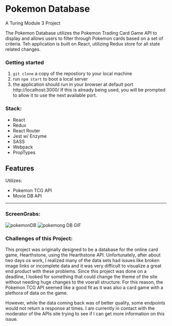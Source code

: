 # Pokemon Database

A Turing Module 3 Project


The Pokemon Database utilizes the Pokemon Trading Card Game API to display and allows users to filter through Pokemon cards based on a set of criteria. Teh application is built on React, utilizing Redux store for all state related changes.


### Getting started
1. `git clone` a copy of the repostiory to your local machine
2. run `npm start` to boot a local server 
3. the application should run in your browser at default port http://localhost:3000/ If this is already being used, you will be prompted to allow it to use the next available port.

### Stack:
- React
- Redux
- React Router
- Jest w/ Enzyme
- SASS
- Webpack
- PropTypes

## Features
Utilizes:
- Pokemon TCG API
- Movie DB API
--------------
### ScreenGrabs:

![pokemonDB](https://user-images.githubusercontent.com/30779453/68168727-02f61580-ff27-11e9-91e8-f38ed6dafa92.png)
![pokemong DB GIF](https://gph.is/g/4oyRWp0)

### Challenges of this Project:
This project was originally designed to be a database for the online card game, Hearthstone, using the Hearthstone API.  Unfortunately, after about two days os work, I realized many of the data sets had issues like broken image links or incomplete data and it was very difficult to visualize a great end product with these problems.  Since this project was done on a deadline, I looked for something that could change the theme of the site without needing huge changes to the voerall structure.  For this reason, the Pokemon TCG API seemed like a good fit as it was also a card game with a plethora of data on the game. 

However, while the data coming back was of better quality, some endpoints would not return a response at times.  I am currently in contact with the moderator of the APIs site trying to see if I can get more information on this issue.



